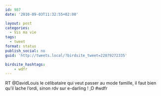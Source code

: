 ```yaml
---
id: 987
date: '2010-09-03T11:32:55+02:00'

layout: post
categories:
  - Vis ma vie
tags:
  - tweet
format: status
publish_social: no
guid: 'http://tweets.local/?birdsite_tweet=22879272335'

birdsite_hashtags:
    - wdfr
---
```


RT @DavidLouis le célibataire qui veut passer au mode famille, il faut bien qu’il lache l’ordi, sinon rdv sur e-darling ! ;D #wdfr